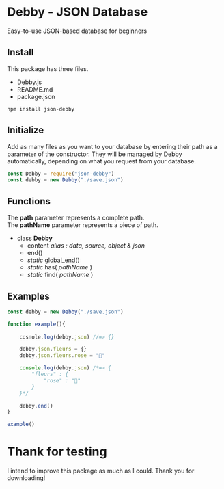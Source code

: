 # Debby - JSON Database

Easy-to-use JSON-based database for beginners

## Install

This package has three files.

- Debby.js
- README.md
- package.json

```fix
npm install json-debby
```

## Initialize

Add as many files as you want to your database by entering their path as a parameter of the constructor. They will be managed by Debby automatically, depending on what you request from your database.

```js
const Debby = require("json-debby")
const debby = new Debby("./save.json") 
```

## Functions

The **path** parameter represents a complete path.  
The **pathName** parameter represents a piece of path.  

- class **Debby**
	- content *alias : data, source, object & json*
	- end()
	- *static* global_end()
	- *static* has( *pathName* )
	- *static* find( *pathName* )


## Examples

```js
const debby = new Debby("./save.json")

function example(){
	
	cosnole.log(debby.json) //=> {}

	debby.json.fleurs = {}
	debby.json.fleurs.rose = "🌹"

	console.log(debby.json) /*=> {
		"fleurs" : {
			"rose" : "🌹"
		}
	}*/

	debby.end()
}

example()
```

# Thank for testing

I intend to improve this package as much as I could. Thank you for downloading!